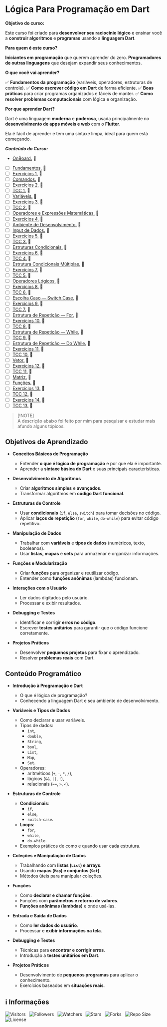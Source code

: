 <!-- Título -->
# Lógica Para Programação em Dart

**Objetivo do curso:**

Este curso foi criado para **desenvolver seu raciocínio lógico** e ensinar você a **construir algoritmos** e **programas** usando a **linguagem Dart**.

**Para quem é este curso?**

**Iniciantes em programação** que querem aprender do zero.
**Programadores de outras linguagens** que desejam expandir seus conhecimentos.

**O que você vai aprender?**

:white_check_mark: **Fundamentos da programação** (variáveis, operadores, estruturas de controle).
:white_check_mark: **Como escrever código em Dart** de forma eficiente.
:white_check_mark: **Boas práticas** para criar programas organizados e fáceis de manter.
:white_check_mark: **Como resolver problemas computacionais** com lógica e organização.

**Por que aprender Dart?**

Dart é uma linguagem **moderna** e **poderosa**, usada principalmente no **desenvolvimento de apps móveis e web** com o **Flutter**.

Ela é fácil de aprender e tem uma sintaxe limpa, ideal para quem está começando.

***Conteúdo do Curso:***

* [OnBoard.](https://github.com/Devsgeeknerd/mod-onb-log-par-pro-dar-fun) &#128679;
* [ ] [Fundamentos.](https://github.com/Devsgeeknerd/mod-fun-log-par-pro-dar-fun) &#128679;
* [ ] [Exercícios 1.](https://github.com/Devsgeeknerd/mod-exe-1-log-par-pro-dar-fun) &#128679;
* [ ] [Comandos.](https://github.com/Devsgeeknerd/mod-com-log-par-pro-dar-fun) &#128679;
* [ ] [Exercícios 2.](https://github.com/Devsgeeknerd/mod-exe-2-log-par-pro-dar-fun) &#128679;
* [ ] [TCC 1.](https://github.com/Devsgeeknerd/mod-tcc-1-log-par-pro-dar-fun) &#128679;
* [ ] [Variáveis.](https://github.com/Devsgeeknerd/mod-var-log-par-pro-dar-fun) &#128679;
* [ ] [Exercícios 3.](https://github.com/Devsgeeknerd/mod-exe-3-log-par-pro-dar-fun) &#128679;
* [ ] [TCC 2.](https://github.com/Devsgeeknerd/mod-tcc-2-log-par-pro-dar-fun) &#128679;
* [ ] [Operadores e Expressões Matemáticas.](https://github.com/Devsgeeknerd/mod-ope-exp-mat-log-par-pro-dar-fun) &#128679;
* [ ] [Exercícios 4.](https://github.com/Devsgeeknerd/mod-exe-4-log-par-pro-dar-fun) &#128679;
* [ ] [Ambiente de Desenvolvimento.](https://github.com/Devsgeeknerd/mod-amb-des-log-par-pro-dar-fun) &#128679;
* [ ] [Input de Dados.](https://github.com/Devsgeeknerd/mod-inp-dad-log-par-pro-dar-fun) &#128679;
* [ ] [Exercícios 5.](https://github.com/Devsgeeknerd/mod-exe-5-log-par-pro-dar-fun) &#128679;
* [ ] [TCC 3.](https://github.com/Devsgeeknerd/mod-tcc-3-log-par-pro-dar-fun) &#128679;
* [ ] [Estruturas Condicionais.](https://github.com/Devsgeeknerd/mod-est-con-log-par-pro-dar-fun) &#128679;
* [ ] [Exercícios 6.](https://github.com/Devsgeeknerd/mod-exe-6-log-par-pro-dar-fun) &#128679;
* [ ] [TCC 4.](https://github.com/Devsgeeknerd/mod-tcc-4-log-par-pro-dar-fun) &#128679;
* [ ] [Estrutura Condicionais Múltiplas.](https://github.com/Devsgeeknerd/mod-est-con-mul-log-par-pro-dar-fun) &#128679;
* [ ] [Exercícios 7.](https://github.com/Devsgeeknerd/mod-exe-7-log-par-pro-dar-fun) &#128679;
* [ ] [TCC 5.](https://github.com/Devsgeeknerd/mod-tcc-5-log-par-pro-dar-fun) &#128679;
* [ ] [Operadores Lógicos.](https:github.com/Devsgeeknerd/mod-ope-log-log-par-pro-dar-fun) &#128679;
* [ ] [Exercícios 8.](https://github.com/Devsgeeknerd/mod-exe-log-par-pro-dar-fun) &#128679;
* [ ] [TCC 6.](https://github.com/Devsgeeknerd/mod-tcc-6-log-par-pro-dar-fun) &#128679;
* [ ] [Escolha Caso — Switch Case.](https://github.com/Devsgeeknerd/mod-esc-cas-swi-cas-log-par-pro-dar-fun) &#128679;
* [ ] [Exercícios 9.](https://github.com/Devsgeeknerd/mod-exe-9-log-par-pro-dar-fun) &#128679;
* [ ] [TCC 7.](https://github.com/Devsgeeknerd/mod-tcc-7-log-par-pro-dar-fun) &#128679;
* [ ] [Estrutura de Repetição — For.](https://github.com/Devsgeeknerd/mod-est-rep-for-log-par-pro-dar-fun) &#128679;
* [ ] [Exercícios 10.](https://github.com/Devsgeeknerd/mod-exe-10-log-par-pro-dar-fun) &#128679;
* [ ] [TCC 8.](https:github.com/Devsgeeknerd/mod-tcc-8-log-par-pro-dar-fun) &#128679;
* [ ] [Estrutura de Repetição — While.](https://github.com/Devsgeeknerd/mod-est-rep-whi-log-par-pro-dar-fun) &#128679;
* [ ] [TCC 9.](https://github.com/Devsgeeknerd/mod-tcc-9-log-par-pro-dar-fun) &#128679;
* [ ] [Estrutura de Repetição — Do While.](https://github.com/Devsgeeknerd/mod-est-rep-do-whi-log-par-pro-dar-fun) &#128679;
* [ ] [Exercícios 11.](https://github.com/Devsgeeknerd/mod-exe-11-log-par-pro-dar-fun) &#128679;
* [ ] [TCC 10.](https://github.com/Devsgeeknerd/mod-tcc-10-log-par-pro-dar-fun) &#128679;
* [ ] [Vetor.](https://github.com/Devsgeeknerd/mod-vet-log-par-pro-dar-fun) &#128679;
* [ ] [Exercícios 12.](https://github.com/Devsgeeknerd/mod-exe-12-log-par-pro-dar-fun) &#128679;
* [ ] [TCC 11.](https://github.com/Devsgeeknerd/mod-tcc-11-log-par-pro-dar-fun) &#128679;
* [ ] [Matriz.](https://github.com/Devsgeeknerd/mod-mat-log-par-pro-dar-fun) &#128679;
* [ ] [Funções.](https://github.com/Devsgeeknerd/mod-fun-log-par-pro-dar-fun) &#128679;
* [ ] [Exercícios 13.](https://github.com/Devsgeeknerd/mod-exe-13-log-par-pro-dar-fun) &#128679;
* [ ] [TCC 12.](https://github.com/Devsgeeknerd/mod-tcc-12-log-par-pro-dar-fun) &#128679;
* [ ] [Exercícios 14.](https://github.com/Devsgeeknerd/mod-exe-14-log-par-pro-dar-fun) &#128679;
* [ ] [TCC 13.](https://github.com/Devsgeeknerd/mod-tcc-13-log-par-pro-dar-fun) &#128679;

> [!NOTE]\
> A descrição abaixo foi feito por mim para pesquisar e estudar mais afundo alguns tópicos.

## Objetivos de Aprendizado

* **Conceitos Básicos de Programação**
  * Entender **o que é lógica de programação** e por que ela é importante.
  * Aprender a **sintaxe básica do Dart** e suas principais características.

* **Desenvolvimento de Algoritmos**
  * Criar **algoritmos simples** e **avançados**.
  * Transformar algoritmos em **código Dart funcional**.

* **Estruturas de Controle**
  * Usar **condicionais** (`if`, `else`, `switch`) para tomar decisões no código.
  * Aplicar **laços de repetição** (`for`, `while`, `do-while`) para evitar código repetitivo.

* **Manipulação de Dados**
  * Trabalhar com **variáveis** e **tipos de dados** (numéricos, texto, booleanos).
  * Usar **listas, mapas** e **sets** para armazenar e organizar informações.

* **Funções e Modularização**
  * Criar **funções** para organizar e reutilizar código.
  * Entender como **funções anônimas** (lambdas) funcionam.

* **Interações com o Usuário**
  * Ler dados digitados pelo usuário.
  * Processar e exibir resultados.

* **Debugging e Testes**
  * Identificar e corrigir **erros no código**.
  * Escrever **testes unitários** para garantir que o código funcione corretamente.

* **Projetos Práticos**
  * Desenvolver **pequenos projetos** para fixar o aprendizado.
  * Resolver **problemas reais** com Dart.

## Conteúdo Programático

* **Introdução à Programação e Dart**
  * O que é lógica de programação?
  * Conhecendo a linguagem Dart e seu ambiente de desenvolvimento.

* **Variáveis e Tipos de Dados**
  * Como declarar e usar variáveis.
  * Tipos de dados:
    * `int`,
    * `double`,
    * `String`,
    * `bool`,
    * `List`,
    * `Map`,
    * `Set`.
  * Operadores:
    * aritméticos (`+`, `-`, `*`, `/`),
    * lógicos (`&&`, `||`, `!`),
    * relacionais (`==`, `>`, `<`).

* **Estruturas de Controle**
  * **Condicionais**:
    * `if`,
    * `else`,
    * `switch-case`.
  * **Loops**:
    * `for`,
    * `while`,
    * `do-while`.
  * Exemplos práticos de como e quando usar cada estrutura.

* **Coleções e Manipulação de Dados**
  * Trabalhando com **listas (`List`) e arrays**.
  * Usando **mapas (`Map`) e conjuntos (`Set`)**.
  * Métodos úteis para manipular coleções.

* **Funções**
  * Como **declarar e chamar funções**.
  * Funções com **parâmetros e retorno de valores**.
  * **Funções anônimas (lambdas)** e onde usá-las.

* **Entrada e Saída de Dados**
  * Como **ler dados do usuário**.
  * Processar e **exibir informações na tela**.

* **Debugging e Testes**
  * Técnicas para **encontrar e corrigir erros**.
  * Introdução a **testes unitários em Dart**.

* **Projetos Práticos**
  * Desenvolvimento de **pequenos programas** para aplicar o conhecimento.
  * Exercícios baseados em **situações reais**.

<!-- Informações -->
## &#8505; Informações

![Visitors](https://api.visitorbadge.io/api/visitors?path=Devsgeeknerd%2Fcur-log-par-pro-dar-fun&label=Visitantes&labelColor=%23700070&labelStyle=none&countColor=%23000fff&style=plastic&color=%23ffffff "Total de Visitantes")
&nbsp;
![Followers](https://img.shields.io/github/followers/Devsgeeknerd?style=p&label=Seguidores&labelColor=800080&color=000fff "Total de Seguidores")
&nbsp;
![Watchers](https://img.shields.io/github/watchers/Devsgeeknerd/cur-log-par-pro-dar-fun?style=p&label=Observadores&labelColor=800080&color=000fff "Total de Observadores")
&nbsp;
![Stars](https://img.shields.io/github/stars/Devsgeeknerd/cur-log-par-pro-dar-fun?style=p&label=Estrelas&labelColor=800080&color=000fff "Total de Estrelas")
&nbsp;
![Forks](https://img.shields.io/github/forks/Devsgeeknerd/cur-log-par-pro-dar-fun?style=p&label=Bifurcações&labelColor=800080&color=000fff "Total de Bifurcações")
&nbsp;
![Repo Size](https://img.shields.io/github/repo-size/Devsgeeknerd/cur-log-par-pro-dar-fun?style=p&label=Tamanho&labelColor=800080&color=000fff "Tamanho do Repositório")
&nbsp;
![License](https://img.shields.io/github/license/Devsgeeknerd/cur-log-par-pro-dar-fun?style=p&label=Licença&labelColor=800080&color=000fff "Licença do Repositório")
